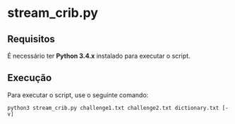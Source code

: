 # stream_crib.py

## Requisitos

É necessário ter **Python 3.4.x** instalado para executar o script.

## Execução

Para executar o script, use o seguinte comando:

`python3 stream_crib.py challenge1.txt challenge2.txt dictionary.txt [-v]`


